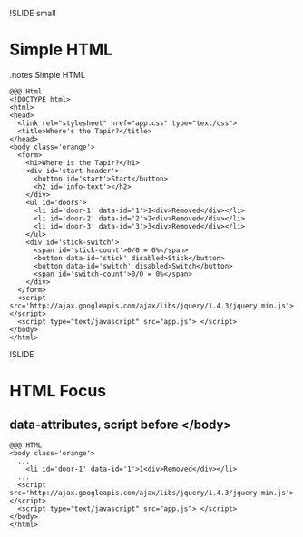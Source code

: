 !SLIDE small
# Simple HTML
.notes Simple HTML

    @@@ Html
    <!DOCTYPE html>
    <html>
    <head>
      <link rel="stylesheet" href="app.css" type="text/css">
      <title>Where's the Tapir?</title>
    </head>
    <body class='orange'>
      <form>
        <h1>Where is the Tapir?</h1>
        <div id='start-header'>
          <button id='start'>Start</button>
          <h2 id='info-text'></h2>
        </div>
        <ul id='doors'>
          <li id='door-1' data-id='1'>1<div>Removed</div></li>
          <li id='door-2' data-id='2'>2<div>Removed</div></li>
          <li id='door-3' data-id='3'>3<div>Removed</div></li>
        </ul>
        <div id='stick-switch'>
          <span id='stick-count'>0/0 = 0%</span>
          <button data-id='stick' disabled>Stick</button>
          <button data-id='switch' disabled>Switch</button>
          <span id='switch-count'>0/0 = 0%</span>
        </div>
      </form>
      <script src='http://ajax.googleapis.com/ajax/libs/jquery/1.4.3/jquery.min.js'> </script>
      <script type="text/javascript" src="app.js"> </script>
    </body>
    </html>

!SLIDE
# HTML Focus
## data-attributes, script before \</body\>

    @@@ HTML
    <body class='orange'>
      ...
        <li id='door-1' data-id='1'>1<div>Removed</div></li>
      ...
      <script src='http://ajax.googleapis.com/ajax/libs/jquery/1.4.3/jquery.min.js'> </script>
      <script type="text/javascript" src="app.js"> </script>
    </body>
    </html>

